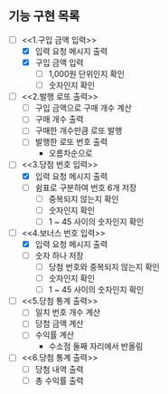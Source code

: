 ## 기능 구현 목록
- [ ] <<1.구입 금액 입력>>
    - [x] 입력 요청 메시지 출력
    - [x] 구입 금액 입력
        - [ ] 1,000원 단위인지 확인
        - [ ] 숫자인지 확인

- [ ] <<2.발행 로또 출력>>
    - [ ] 구입 금액으로 구매 개수 계산
    - [ ] 구매 개수 출력
    - [ ] 구매한 개수만큼 로또 발행
    - [ ] 발행한 로또 번호 출력
        - 오름차순으로
- [ ] <<3.당첨 번호 입력>>
    - [x] 입력 요청 메시지 출력
    - [ ] 쉼표로 구분하여 번호 6개 저장
        - [ ] 중복되지 않는지 확인
        - [ ] 숫자인지 확인
        - [ ] 1 ~ 45 사이의 숫자인지 확인
- [ ] <<4.보너스 번호 입력>>
    - [x] 입력 요청 메시지 출력
    - [ ] 숫자 하나 저장
        - [ ] 당첨 번호와 중복되지 않는지 확인
        - [ ] 숫자인지 확인
        - [ ] 1 ~ 45 사이의 숫자인지 확인
- [ ] <<5.당첨 통계 출력>>
    - [ ] 일치 번호 개수 계산
    - [ ] 당첨 금액 계산
    - [ ] 수익률 계산
        - 수소점 둘째 자리에서 반올림
- [ ] <<6.당첨 통계 출력>>
    - [ ] 당첨 내역 출력
    - [ ] 총 수익률 출력
